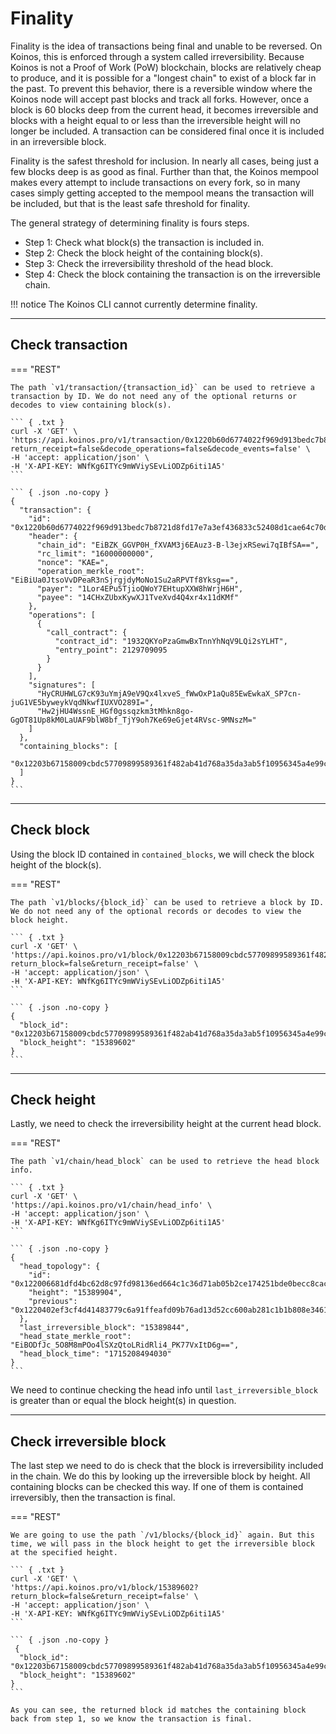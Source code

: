 # Finality
Finality is the idea of transactions being final and unable to be reversed. On Koinos, this is enforced through a system called irreversibility. Because Koinos is not a Proof of Work (PoW) blockchain, blocks are relatively cheap to produce, and it is possible for a "longest chain" to exist of a block far in the past. To prevent this behavior, there is a reversible window where the Koinos node will accept past blocks and track all forks. However, once a block is 60 blocks deep from the current head, it becomes irreversible and blocks with a height equal to or less than the irreversible height will no longer be included. A transaction can be considered final once it is included in an irreversible block.

Finality is the safest threshold for inclusion. In nearly all cases, being just a few blocks deep is as good as final. Further than that, the Koinos mempool makes every attempt to include transactions on every fork, so in many cases simply getting accepted to the mempool means the transaction will be included, but that is the least safe threshold for finality.

The general strategy of determining finality is fours steps.

- Step 1: Check what block(s) the transaction is included in.
- Step 2: Check the block height of the containing block(s).
- Step 3: Check the irreversibility threshold of the head block.
- Step 4: Check the block containing the transaction is on the irreversible chain.

!!! notice
    The Koinos CLI cannot currently determine finality.

---
## Check transaction

=== "REST"

    The path `v1/transaction/{transaction_id}` can be used to retrieve a transaction by ID. We do not need any of the optional returns or decodes to view containing block(s).

    ``` { .txt }
    curl -X 'GET' \
    'https://api.koinos.pro/v1/transaction/0x1220b60d6774022f969d913bedc7b8721d8fd17e7a3ef436833c52408d1cae64c70d?return_receipt=false&decode_operations=false&decode_events=false' \
    -H 'accept: application/json' \
    -H 'X-API-KEY: WNfKg6ITYc9mWViySEvLiODZp6iti1A5'
    ```

    ``` { .json .no-copy }
    {
      "transaction": {
        "id": "0x1220b60d6774022f969d913bedc7b8721d8fd17e7a3ef436833c52408d1cae64c70d",
        "header": {
          "chain_id": "EiBZK_GGVP0H_fXVAM3j6EAuz3-B-l3ejxRSewi7qIBfSA==",
          "rc_limit": "16000000000",
          "nonce": "KAE=",
          "operation_merkle_root": "EiBiUa0JtsoVvDPeaR3nSjrgjdyMoNo1Su2aRPVTf8Yksg==",
          "payer": "1Lor4EPu5TjioQWoY7EHtupXXW8hWrjH6H",
          "payee": "14CHxZUbxKywXJ1TveXvd4Q4xr4x11dKMf"
        },
        "operations": [
          {
            "call_contract": {
              "contract_id": "1932QKYoPzaGmwBxTnnYhNqV9LQi2sYLHT",
              "entry_point": 2129709095
            }
          }
        ],
        "signatures": [
          "HyCRUHWLG7cK93uYmjA9eV9Qx4lxveS_fWwOxP1aQu85EwEwkaX_SP7cn-juG1VE5byweykVqdNkwfIUXVO289I=",
          "Hw2jHU4WssnE_HGf0gssqzkm3tMhkn8go-GgOT81Up8kM0LaUAF9blW8bf_TjY9oh7Ke69eGjet4RVsc-9MNszM="
        ]
      },
      "containing_blocks": [
        "0x12203b67158009cbdc57709899589361f482ab41d768a35da3ab5f10956345a4e99c"
      ]
    }
    ```

---
## Check block

Using the block ID contained in `contained_blocks`, we will check the block height of the block(s).

=== "REST"

    The path `v1/blocks/{block_id}` can be used to retrieve a block by ID. We do not need any of the optional records or decodes to view the block height.

    ``` { .txt }
    curl -X 'GET' \
    'https://api.koinos.pro/v1/block/0x12203b67158009cbdc57709899589361f482ab41d768a35da3ab5f10956345a4e99c?return_block=false&return_receipt=false' \
    -H 'accept: application/json' \
    -H 'X-API-KEY: WNfKg6ITYc9mWViySEvLiODZp6iti1A5'
    ```

    ``` { .json .no-copy }
    {
      "block_id": "0x12203b67158009cbdc57709899589361f482ab41d768a35da3ab5f10956345a4e99c",
      "block_height": "15389602"
    }
    ```

---
## Check height

Lastly, we need to check the irreversibility height at the current head block.

=== "REST"

    The path `v1/chain/head_block` can be used to retrieve the head block info.

    ``` { .txt }
    curl -X 'GET' \
    'https://api.koinos.pro/v1/chain/head_info' \
    -H 'accept: application/json' \
    -H 'X-API-KEY: WNfKg6ITYc9mWViySEvLiODZp6iti1A5'
    ```

    ``` { .json .no-copy }
    {
      "head_topology": {
        "id": "0x122006681dfd4bc62d8c97fd98136ed664c1c36d71ab05b2ce174251bde0becc8cac",
        "height": "15389904",
        "previous": "0x1220402ef3cf4d41483779c6a91ffeafd09b76ad13d52cc600ab281c1b1b808e3461"
      },
      "last_irreversible_block": "15389844",
      "head_state_merkle_root": "EiBODfJc_5O8M8mPOo4lSXzQtoLRidRli4_PK77VxItD6g==",
      "head_block_time": "1715208494030"
    }
    ```

We need to continue checking the head info until `last_irreversible_block` is greater than or equal the block height(s) in question.

---
## Check irreversible block

The last step we need to do is check that the block is irreversibility included in the chain. We do this by looking up the irreversible block by height. All containing blocks can be checked this way. If one of them is contained irreversibly, then the transaction is final.

=== "REST"

    We are going to use the path `/v1/blocks/{block_id}` again. But this time, we will pass in the block height to get the irreversible block at the specified height.

    ``` { .txt }
    curl -X 'GET' \
    'https://api.koinos.pro/v1/block/15389602?return_block=false&return_receipt=false' \
    -H 'accept: application/json' \
    -H 'X-API-KEY: WNfKg6ITYc9mWViySEvLiODZp6iti1A5'
    ```

    ``` { .json .no-copy }
     {
      "block_id": "0x12203b67158009cbdc57709899589361f482ab41d768a35da3ab5f10956345a4e99c",
      "block_height": "15389602"
    }
    ```

    As you can see, the returned block id matches the containing block back from step 1, so we know the transaction is final.
